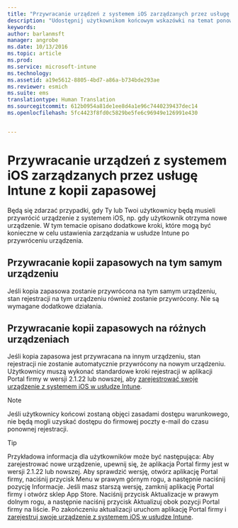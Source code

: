 ```yaml
---
title: "Przywracanie urządzeń z systemem iOS zarządzanych przez usługę Intune z kopii zapasowej | Microsoft Intune"
description: "Udostępnij użytkownikom końcowym wskazówki na temat ponownej rejestracji ich urządzeń po przywróceniu z kopii zapasowej."
keywords: 
author: barlanmsft
manager: angrobe
ms.date: 10/13/2016
ms.topic: article
ms.prod: 
ms.service: microsoft-intune
ms.technology: 
ms.assetid: a19e5612-8805-4bd7-a86a-b734bde293ae
ms.reviewer: esmich
ms.suite: ems
translationtype: Human Translation
ms.sourcegitcommit: 612b0954a81de1ee8d4a1e96c7440239437dec14
ms.openlocfilehash: 5fc4423f8fd0c5829be5fe6c96949e126991e430


---
```


# Przywracanie urządzeń z systemem iOS zarządzanych przez usługę Intune z kopii zapasowej

Będą się zdarzać przypadki, gdy Ty lub Twoi użytkownicy będą musieli przywrócić urządzenie z systemem iOS, np. gdy użytkownik otrzyma nowe urządzenie. W tym temacie opisano dodatkowe kroki, które mogą być konieczne w celu ustawienia zarządzania w usłudze Intune po przywróceniu urządzenia.

## Przywracanie kopii zapasowych na tym samym urządzeniu

Jeśli kopia zapasowa zostanie przywrócona na tym samym urządzeniu, stan rejestracji na tym urządzeniu również zostanie przywrócony. Nie są wymagane dodatkowe działania.

## Przywracanie kopii zapasowych na różnych urządzeniach

Jeśli kopia zapasowa jest przywracana na innym urządzeniu, stan rejestracji nie zostanie automatycznie przywrócony na nowym urządzeniu. Użytkownicy muszą wykonać standardowe kroki rejestracji w aplikacji Portal firmy w wersji 2.1.22 lub nowszej, aby [zarejestrować swoje urządzenie z systemem iOS w usłudze Intune](/Intune/EndUser/enroll-your-device-in-intune-ios).

> [!NOTE]
> Jeśli użytkownicy końcowi zostaną objęci zasadami dostępu warunkowego, nie będą mogli uzyskać dostępu do firmowej poczty e-mail do czasu ponownej rejestracji.

> [!TIP]
> Przykładowa informacja dla użytkowników może być następująca: Aby zarejestrować nowe urządzenie, upewnij się, że aplikacja Portal firmy jest w wersji 2.1.22 lub nowszej. Aby sprawdzić wersję, otwórz aplikację Portal firmy, naciśnij przycisk Menu w prawym górnym rogu, a następnie naciśnij pozycję Informacje. Jeśli masz starszą wersję, zamknij aplikację Portal firmy i otwórz sklep App Store. Naciśnij przycisk Aktualizacje w prawym dolnym rogu, a następnie naciśnij przycisk Aktualizuj obok pozycji Portal firmy na liście. Po zakończeniu aktualizacji uruchom aplikację Portal firmy i [zarejestruj swoje urządzenie z systemem iOS w usłudze Intune](/Intune/EndUser/enroll-your-device-in-intune-ios).



<!--HONumber=Oct16_HO2-->


